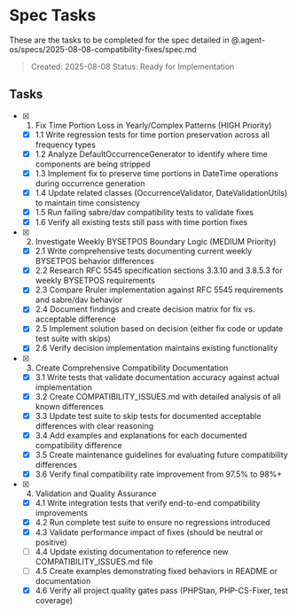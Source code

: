 # Spec Tasks

These are the tasks to be completed for the spec detailed in @.agent-os/specs/2025-08-08-compatibility-fixes/spec.md

> Created: 2025-08-08
> Status: Ready for Implementation

## Tasks

- [x] 1. Fix Time Portion Loss in Yearly/Complex Patterns (HIGH Priority)
  - [x] 1.1 Write regression tests for time portion preservation across all frequency types
  - [x] 1.2 Analyze DefaultOccurrenceGenerator to identify where time components are being stripped
  - [x] 1.3 Implement fix to preserve time portions in DateTime operations during occurrence generation
  - [x] 1.4 Update related classes (OccurrenceValidator, DateValidationUtils) to maintain time consistency
  - [x] 1.5 Run failing sabre/dav compatibility tests to validate fixes
  - [x] 1.6 Verify all existing tests still pass with time portion fixes

- [x] 2. Investigate Weekly BYSETPOS Boundary Logic (MEDIUM Priority)
  - [x] 2.1 Write comprehensive tests documenting current weekly BYSETPOS behavior differences
  - [x] 2.2 Research RFC 5545 specification sections 3.3.10 and 3.8.5.3 for weekly BYSETPOS requirements
  - [x] 2.3 Compare Rruler implementation against RFC 5545 requirements and sabre/dav behavior
  - [x] 2.4 Document findings and create decision matrix for fix vs. acceptable difference
  - [x] 2.5 Implement solution based on decision (either fix code or update test suite with skips)
  - [x] 2.6 Verify decision implementation maintains existing functionality

- [x] 3. Create Comprehensive Compatibility Documentation
  - [x] 3.1 Write tests that validate documentation accuracy against actual implementation
  - [x] 3.2 Create COMPATIBILITY_ISSUES.md with detailed analysis of all known differences
  - [x] 3.3 Update test suite to skip tests for documented acceptable differences with clear reasoning
  - [x] 3.4 Add examples and explanations for each documented compatibility difference
  - [x] 3.5 Create maintenance guidelines for evaluating future compatibility differences
  - [x] 3.6 Verify final compatibility rate improvement from 97.5% to 98%+

- [x] 4. Validation and Quality Assurance
  - [x] 4.1 Write integration tests that verify end-to-end compatibility improvements
  - [x] 4.2 Run complete test suite to ensure no regressions introduced
  - [x] 4.3 Validate performance impact of fixes (should be neutral or positive)
  - [ ] 4.4 Update existing documentation to reference new COMPATIBILITY_ISSUES.md file
  - [ ] 4.5 Create examples demonstrating fixed behaviors in README or documentation
  - [x] 4.6 Verify all project quality gates pass (PHPStan, PHP-CS-Fixer, test coverage)
